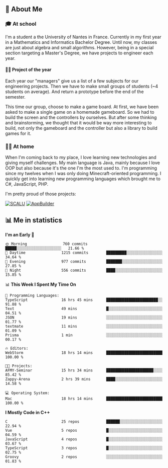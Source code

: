 ## 👀 About Me

### 🎓 At school

I'm a student a the University of Nantes in France. Currently in my first year in a Mathematics and Informatics Bachelor Degree. Until now, my classes are just about algebra and small algorithms. However, being in a special section targeting a Master's Degree, we have projects to engineer each year. 

#### 🔧🔬 Project of the year

Each year our "managers" give us a list of a few subjects for our engineering projects. Then we have to make small groups of students (~4 students on average). And return a prototype before the end of the semester.

This time our group, choose to make a game board. At first, we have been asked to make a single game on a homemade gameboard. So we had to build the screen and the controllers by ourselves. 
But after some thinking and brainstorming, we thought that it would be way more interesting to build, not only the gameboard and the controller but also a library to build games for it.

### 👨‍💻 At home

When I'm coming back to my place, I love learning new technologies and giving myself challenges. My main language is Java, mainly because I love OOP but also because it's the one I'm the most used to. I'm programming since my twelves when I was only doing Minecraft-oriented programming.  I quickly get into learning new programming languages which brought me to C#, JavaScript, PHP. 

I'm pretty proud of those projects:

[![SCALU](https://github-readme-stats.vercel.app/api/pin?username=renardfute&repo=SCALU)](https://github.com/renardfute/scalu)
[![AppBuilder](https://github-readme-stats.vercel.app/api/pin?username=pulsedev2&repo=AppBuilder)](https://github.com/pulsedev2/AppBuilder)

## 📊 Me in statistics
<!--START_SECTION:waka-->
**I'm an Early 🐤** 

```text
🌞 Morning                760 commits         █████░░░░░░░░░░░░░░░░░░░░   21.66 % 
🌆 Daytime                1215 commits        █████████░░░░░░░░░░░░░░░░   34.64 % 
🌃 Evening                977 commits         ███████░░░░░░░░░░░░░░░░░░   27.85 % 
🌙 Night                  556 commits         ████░░░░░░░░░░░░░░░░░░░░░   15.85 % 
```


📊 **This Week I Spent My Time On** 

```text
💬 Programming Languages: 
TypeScript               16 hrs 45 mins      ███████████████████████░░   91.88 % 
Text                     49 mins             █░░░░░░░░░░░░░░░░░░░░░░░░   04.51 % 
JSON                     19 mins             ░░░░░░░░░░░░░░░░░░░░░░░░░   01.77 % 
textmate                 11 mins             ░░░░░░░░░░░░░░░░░░░░░░░░░   01.09 % 
Prisma                   1 min               ░░░░░░░░░░░░░░░░░░░░░░░░░   00.17 % 

🔥 Editors: 
WebStorm                 18 hrs 14 mins      █████████████████████████   100.00 % 

🐱‍💻 Projects: 
AFMY-Seminar             15 hrs 34 mins      █████████████████████░░░░   85.42 % 
Zappy-Arena              2 hrs 39 mins       ████░░░░░░░░░░░░░░░░░░░░░   14.58 % 

💻 Operating System: 
Mac                      18 hrs 14 mins      █████████████████████████   100.00 % 
```

**I Mostly Code in C++** 

```text
C                        25 repos            ██████░░░░░░░░░░░░░░░░░░░   22.94 % 
Vue                      5 repos             █░░░░░░░░░░░░░░░░░░░░░░░░   04.59 % 
JavaScript               4 repos             █░░░░░░░░░░░░░░░░░░░░░░░░   03.67 % 
TypeScript               3 repos             █░░░░░░░░░░░░░░░░░░░░░░░░   02.75 % 
Groovy                   2 repos             ░░░░░░░░░░░░░░░░░░░░░░░░░   01.83 % 
```




<!--END_SECTION:waka-->
